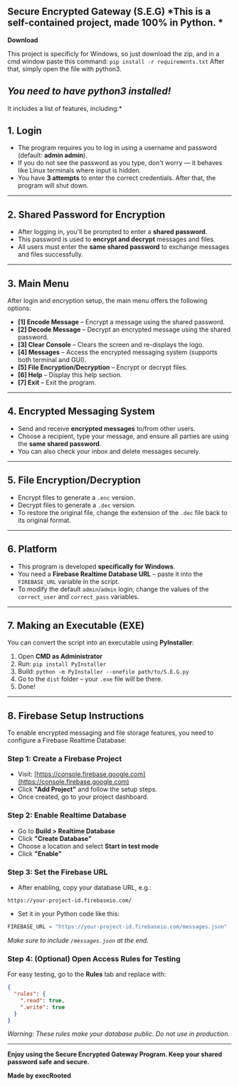  **Secure Encrypted Gateway (S.E.G)**
*This is a self-contained project, made 100% in Python. *
---
**Download**

This project is specificly for Windows, so just download the zip, and in a cmd window paste this command:
`pip install -r requirements.txt`
After that, simply open the file with python3. 

*You need to have python3 installed!*
---

It includes a list of features, including:*

## **1. Login**

- The program requires you to log in using a username and password (default: **admin admin**).
- If you do not see the password as you type, don't worry — it behaves like Linux terminals where input is hidden.
- You have **3 attempts** to enter the correct credentials. After that, the program will shut down.

---

## **2. Shared Password for Encryption**

- After logging in, you'll be prompted to enter a **shared password**.
- This password is used to **encrypt and decrypt** messages and files.
- All users must enter the **same shared password** to exchange messages and files successfully.

---

## **3. Main Menu**

After login and encryption setup, the main menu offers the following options:

- **[1] Encode Message** – Encrypt a message using the shared password.
- **[2] Decode Message** – Decrypt an encrypted message using the shared password.
- **[3] Clear Console** – Clears the screen and re-displays the logo.
- **[4] Messages** – Access the encrypted messaging system (supports both terminal and GUI).
- **[5] File Encryption/Decryption** – Encrypt or decrypt files.
- **[6] Help** – Display this help section.
- **[7] Exit** – Exit the program.

---

## **4. Encrypted Messaging System**

- Send and receive **encrypted messages** to/from other users.
- Choose a recipient, type your message, and ensure all parties are using the **same shared password**.
- You can also check your inbox and delete messages securely.

---

## **5. File Encryption/Decryption**

- Encrypt files to generate a `.enc` version.
- Decrypt files to generate a `.dec` version.
- To restore the original file, change the extension of the `.dec` file back to its original format.

---

## **6. Platform**

- This program is developed **specifically for Windows**.
- You need a **Firebase Realtime Database URL** – paste it into the `FIREBASE_URL` variable in the script.
- To modify the default `admin`/`admin` login, change the values of the `correct_user` and `correct_pass` variables.

---

## **7. Making an Executable (EXE)**

You can convert the script into an executable using **PyInstaller**:

1. Open **CMD as Administrator**
2. Run: `pip install PyInstaller`
3. Build: `python -m PyInstaller --onefile path/to/S.E.G.py`
4. Go to the `dist` folder – your `.exe` file will be there.
5. Done!

---

## **8. Firebase Setup Instructions**

To enable encrypted messaging and file storage features, you need to configure a Firebase Realtime Database:

### **Step 1: Create a Firebase Project**

- Visit: [https://console.firebase.google.com](https://console.firebase.google.com)
- Click **"Add Project"** and follow the setup steps.
- Once created, go to your project dashboard.

### **Step 2: Enable Realtime Database**

- Go to **Build > Realtime Database**
- Click **"Create Database"**
- Choose a location and select **Start in test mode**
- Click **"Enable"**

### **Step 3: Set the Firebase URL**

- After enabling, copy your database URL, e.g.:

```
https://your-project-id.firebaseio.com/
```

- Set it in your Python code like this:

```python
FIREBASE_URL = "https://your-project-id.firebaseio.com/messages.json"
```

*Make sure to include `/messages.json` at the end.*

### **Step 4: (Optional) Open Access Rules for Testing**

For easy testing, go to the **Rules** tab and replace with:

```json
{
  "rules": {
    ".read": true,
    ".write": true
  }
}
```

*Warning: These rules make your database public. Do not use in production.*

---

**Enjoy using the Secure Encrypted Gateway Program. Keep your shared password safe and secure.**

**Made by execRooted**
